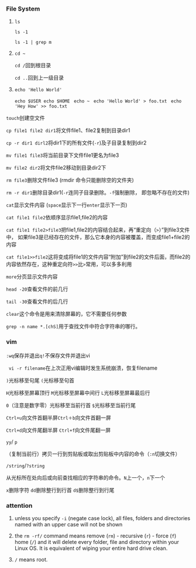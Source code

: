 ### File System

1. `ls`

   `ls -1`

   `ls -1 | grep m`

2. `cd ~`

   `cd /`回到根目录

   `cd ..`回到上一级目录

3. `echo 'Hello World'`

   `echo $USER
    echo ​$HOME`
   ` echo ~`
   ` echo 'Hello World' > foo.txt`
   ` echo 'Hey How' >> foo.txt`

`touch`创建空文件

`cp file1 file2 dir1`将文件file1、file2复制到目录dir1

`cp -r dir1 dirl2`将dir1下的所有文件(`-r`)及子目录复制到dir2

`mv file1 file3`将当前目录下文件file1更名为file3

`mv file2 dir2`将文件file2移动到目录dir2下

`rm file3`删除文件file3 (rmdir 命令只能删除空的文件夹)

`rm -r dir1`删除目录dir1(`-r`连同子目录删除。`-f`强制删除， 即忽略不存在的文件)

`cat`显示文件内容 (`space`显示下一行`enter`显示下一页)

`cat file1 file2`依顺序显示file1,file2的内容

`cat file1 file2>file3`把file1,file2的内容结合起来，再“重定向（`>`）”到file3文件中， 如果file3是已经存在的文件，那么它本身的内容被覆盖，而变成file1+file2的内容

`cat file1>>file2`这将变成将file1的文件内容“附加”到file2的文件后面，而file2的内容依然存在，这种重定向符`>>`比`>`常用，可以多多利用

`more`分页显示文件内容

`head -20`查看文件的前几行

`tail -30`查看文件的后几行

`clear`这个命令是用来清除屏幕的，它不需要任何参数

`grep -n name *.[chS]`用于查找文件中符合字符串的哪行。

### vim 

`:wq`保存并退出`q!`不保存文件并退出vi

` vi -r filename`在上次正用vi编辑时发生系统崩溃，恢复filename

`)`光标移至句尾 `(`光标移至句首

`H`光标移至屏幕顶行 `M`光标移至屏幕中间行 `L`光标移至屏幕最后行

`0`（注意是数字零）光标移至当前行首 `$`光标移至当前行尾

`Ctrl+u`向文件首翻半屏`Ctrl＋b`向文件首翻一屏

`Ctrl+d`向文件尾翻半屏 `Ctrl+f`向文件尾翻一屏

`yy`/ `p`

（复制当前行）拷贝一行到剪贴板或取出剪贴板中内容的命令（`:n`切换文件）

 `/string`/`?string`

 从光标所在处向后或向前查找相应的字符串的命令。`N`上一个，`n`下一个

`x`删除字符 `dd`删除整行到行首 `d$`删除整行到行尾

### attention

1. unless you specify `-i` (negate case lock), all files, folders and directories named with an upper case will not be shown

2. the `rm -rf/` command means remove (`rm`) - recursive (`r`) - force (`f`) home (`/`) and it will delete every folder, file and directory within your Linux OS. It is equivalent of wiping your entire hard drive clean.

3. `/` means root.